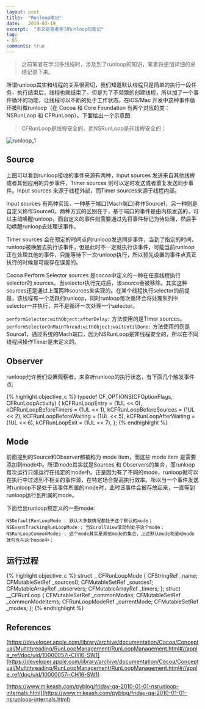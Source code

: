 ```yaml
---
layout: post
title:  "Runloop笔记"
date:   2019-03-19
excerpt:  "本文是笔者学习Runloop的笔记"
tag:
- OS
comments: true
---
```


> 之前笔者在学习多线程时，涉及到了runloop的知识，笔者将更加详细的总结记录下来。

所谓runloop其实和线程的关系很密切，我们知道默认线程只是简单的执行一段任务，执行结束后，线程也就结束了。但是为了不频繁的创建线程，所以加了一个事件循环的功能，让线程可以不断的处于工作状态。在iOS/Mac 开发中这种事件循环被叫做runloop（在 Cocoa 和 Core Foundation 有两个对应的类：NSRunLoop 和 CFRunLoop）。下面给出一个示意图:

> CFRunLoop是线程安全的，而NSRunLoop是非线程安全的；

![runloop_1]({{site.url}}/assets/images/blog/runloop.jpg)

## Source

上图可以看到runloop接收的事件来源有两种，Input sources 发送来自其他线程或者其他应用的异步事件，Timer sources 则可以定时发送或者重复发送同步事件。Input sources 来源于线程外部，而Timer sources来源于线程内部。

Input sources 有两种实现，一种基于端口(Mach端口)称作Source1，另一种则是自定义称作Source0。两种方式的区别在于，基于端口的事件是由内核发送的，可以主动唤醒runloop，而自定义的事件则需要通过先将事件标记为待处理，然后手动唤醒runloop去处理该事件。

Timer sources 会在预定的时间点向runloop发送同步事件，当到了指定的时间，runloop被唤醒去执行该事件，但是此时不一定就执行该事件，可能当前runloop正在处理其他的事件，只能等待下一次runloop执行，所以预先设置的事件点真正执行的时候是可能存在误差的。

Cocoa Perform Selector sources 是cocoa中定义的一种在任意线程执行selector的 sources。当selector执行完成后，该source会被移除。其实这种sources还是通过上面两种sources来实现的。在某个线程执行selector的前提是，该线程有一个活跃的runloop，同时runloop每次循环会将处理队列中selector一并执行，并不是循环一次处理一个selector。

`performSelector:withObject:afterDelay:` 方法使用的是Timer sources。`performSelectorOnMainThread:withObject:waitUntilDone:` 方法使用的则是Source1，通过系统的Mach端口，因为NSRunLoop是非线程安全的，所以在不同线程间操作Timer是未定义的。

## Observer

runloop允许我们设置观察者，来监听runloop的执行状态，有下面几个触发事件点:

{% highlight objective_c %}
typedef CF_OPTIONS(CFOptionFlags, CFRunLoopActivity) {
    kCFRunLoopEntry = (1UL << 0),
    kCFRunLoopBeforeTimers = (1UL << 1),
    kCFRunLoopBeforeSources = (1UL << 2),
    kCFRunLoopBeforeWaiting = (1UL << 5),
    kCFRunLoopAfterWaiting = (1UL << 6),
    kCFRunLoopExit = (1UL << 7),
};
{% endhighlight %}

## Mode

前面提到的Source和Observer都被称为 mode item，而这些 mode item 是需要添加到mode中。所谓mode其实就是Sources 和 Observers的集合，而runloop每次运行只能运行在指定的mode中。正是因为有了不同的mode，runloop就可以在执行中过滤到不相关的事件源，在特定场合提高执行效率。所以当一个事件发送时runloop不是处于该事件所属的mode时，此时该事件会被存放起来，一直等到runloop运行到所属的mode。

下面给出runloop预定义的一些mode:

```
NSDefaultRunLoopMode : 默认大多数情况都处于这个默认的mode；
NSEventTrackingRunLoopMode : 当ScrollView滚动时处于这个mode；
NSRunLoopCommonModes : 这个mode其实是其他mode的集合，上述默认mode和滚动mode就包含在这个mode中；
```

## 运行过程

{% highlight objective_c %}
struct __CFRunLoopMode {
    CFStringRef _name;
    CFMutableSetRef _sources0;
    CFMutableSetRef _sources1;
    CFMutableArrayRef _observers;
    CFMutableArrayRef _timers;
};
struct __CFRunLoop {
    CFMutableSetRef _commonModes;
    CFMutableSetRef _commonModeItems;
    CFRunLoopModeRef _currentMode;
    CFMutableSetRef _modes;
};
{% endhighlight %}


## References

[https://developer.apple.com/library/archive/documentation/Cocoa/Conceptual/Multithreading/RunLoopManagement/RunLoopManagement.html#//apple_ref/doc/uid/10000057i-CH16-SW1](https://developer.apple.com/library/archive/documentation/Cocoa/Conceptual/Multithreading/RunLoopManagement/RunLoopManagement.html#//apple_ref/doc/uid/10000057i-CH16-SW1)

[https://www.mikeash.com/pyblog/friday-qa-2010-01-01-nsrunloop-internals.html](https://www.mikeash.com/pyblog/friday-qa-2010-01-01-nsrunloop-internals.html)